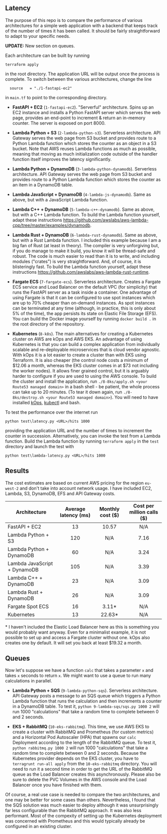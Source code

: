 ## Latency

The purpose of this repo is to compare the performance of various architectures for a simple web application with a backend that keeps track of the number of times it has been called. It should be fairly straightforward to adapt to your specific needs.

**UPDATE:** New section on queues.

Each architecture can be built by running
```
terraform apply
```
in the root directory. The application URL will be output once the process is complete. To switch between the various architectures, change the line
```
  source   = "./1-fastapi-ec2"
```
in `main.tf` to point to the corresponding directory.

* **FastAPI + EC2** (`1-fastapi-ec2`). "Serverful" architecture. Spins up an EC2 instance and installs a Python FastAPI server which serves the web page, provides an end-point to increment & return an in-memory counter. The server is exposed on port 8000.

* **Lambda Python + S3** (`2-lambda-python-s3`). Serverless architecture. API Gateway serves the web page from S3 bucket and provides route to a Python Lambda function which stores the counter as an object in a S3 bucket. Note that AWS reuses Lambda functions as much as possible, meaning that moving as much initialization code outside of the handler function itself improves the latency significantly.

* **Lambda Python + DynamoDB** (`3-lambda-python-dynamodb`). Serverless architecture. API Gateway serves the web page from S3 bucket and provides route to a Python Lambda function which stores the counter as an item in a DynamoDB table.

* **Lambda JavaScript + DynamoDB** (`4-lambda-js-dynamodb`). Same as above, but with a JavaScript Lambda function.

* **Lambda C++ + DynamoDB** (`5-lambda-c++-dynamodb`). Same as above, but with a C++ Lambda function. To build the Lambda function yourself, adapt these instructions https://github.com/awslabs/aws-lambda-cpp/tree/master/examples/dynamodb.

* **Lambda Rust + DynamoDB** (`6-lambda-rust-dynamodb`). Same as above, but with a Rust Lambda function. I included this example because I am a big fan of Rust (at least in theory). The compiler is very unforgiving but, if you do manage to make it build, you know it will be thread-safe and robust. The code is much easier to read than it is to write, and including modules ("crates") is very straightforward. And, of course, it is blisteringly fast. To build the Lambda function yourself, adapt these instructions https://github.com/awslabs/aws-lambda-rust-runtime.

* **Fargate ECS** (`7-fargate-ecs`). Serverless architecture. Creates a Fargate ECS service and Load Balancer on the default VPC (for simplicity) that runs the FastAPI server as a task inside a container. One advantage of using Fargate is that it can be configured to use spot instances which are up to 70% cheaper than on-demand instances. As spot instances can be terminated at any time (although, in practice, this is only about 5% of the time), the app persists its state on Elastic File Storage (EFS). You can build the Docker image yourself by running `docker build .` in the root directory of the repository.

* **Kubernetes** (`8-k8s`). The main alternatives for creating a Kubernetes cluster on AWS are kOps and AWS EKS. An advantage of using Kubernetes is that you can build a complex application from individually scalable and re-deployable microservices that is cloud vendor agnostic. With kOps it is a lot easier to create a cluster than with EKS using Terraform. It is also cheaper (the control node costs a minimum of $12.06 a month, whereas the EKS cluster comes in at $73 not including the worker nodes). It allows finer grained control, but it is arguably harder to configure if you are used to using the AWS console. To build the cluster and install the application, run `./8-8ks/apply.sh <your Route53 managed domain>` in a bash shell - be patient, the whole process can take up to 20 minutes. (To tear it down again, run `./8-8ks/destroy.sh <your Route53 managed domain>`). You will need to have installed [kOps](https://kops.sigs.k8s.io/getting_started/install/), [kubectl](https://kubernetes.io/docs/tasks/tools/) and bash.

To test the performance over the internet run
```
python test\latency.py <URL>/hits 1000
```
providing the application URL and the number of times to increment the counter in succession. Alternatively, you can invoke the test from a Lambda function. Build the Lambda function by running `terraform apply` in the `test` directory and launch the test with
```
python test\lambda-latency.py <URL>/hits 1000
```

## Results

The cost estimates are based on current AWS pricing for the region `eu-west-2` and don't take into account network usage. I have included EC2, Lambda, S3, DynamoDB, EFS and API Gateway costs.

| Architecture                 | Average latency (ms) | Monthly cost ($) | Cost per million calls ($) |
|------------------------------|:--------------------:|:----------------:|:--------------------------:|
| FastAPI + EC2                | 13                   | 10.57            | N/A                        |
| Lambda Python + S3           | 120                  | N/A              | 7.16                       |
| Lambda Python + DynamoDB     | 60                   | N/A              | 3.24                       |
| Lambda JavaScript + DynamoDB | 105                  | N/A              | 3.39                       |
| Lambda C++ + DynamoDB        | 23                   | N/A              | 3.09                       |
| Lambda Rust + DynamoDB       | 26                   | N/A              | 3.09                       |
| Fargate Spot ECS             | 16                   | 3.11\*           | N/A                        |
| Kubernetes                   | 13                   | 22.63\*          | N/A                        |

\* I haven't included the Elastic Load Balancer here as this is something you would probably want anyway. Even for a minimalist example, it is not possible to set up and access a Fargate cluster without one. kOps also creates one by default. It will set you back at least $19.32 a month.

## Queues

Now let's suppose we have a function `calc` that takes a parameter `x` and takes `x` seconds to return `x`. We might want to use a queue to run many calculations in parallel.

* **Lambda Python + SQS** (`9-lambda-python-sqs`). Serverless architecture. API Gateway posts a message to an SQS queue which triggers a Python Lambda function that runs the calculation and then increments a counter in a DynamoDB table. To test it, `python 9-lambda-sqs/sqs.py 1000 2` will run 1000 "calculations" that take a random time to complete between 0 and 2 seconds.

* **EKS + RabbitMQ** (`10-eks-rabbitmq`). This time, we use AWS EKS to create a cluster with RabbitMQ and Prometheus (for custom metrics) and a Horizontal Pod Autoscaler (HPA) that spawns our `calc` Deployment according to the length of the RabbitMQ queue. To test it, `python rabbitmq.py 1000 2` will run 1000 "calculations" that take a random time to complete between 0 and 2 seconds. Because the Kubernetes provider depends on the EKS cluster, you have to `terragrunt run-all apply` from the `10-eks-rabbitmq` directory. You will need to run it a second time in order to get the URL of the RabbitMQ queue as the Load Balancer creates this asynchronously. Please also be sure to delete the PVC Volumes in the AWS console and the Load Balancer once you have finished with them.

Of course, a real use case is needed to compare the two architectures, and one may be better for some cases than others. Nevertheless, I found that the SQS solution was much easier to deploy although it was unsurprisingly far less configurable than the RabbitMQ approach. It was also less performant. Most of the compexity of setting up the Kubernetes deployment was concerned with Prometheus and this would typically already be configured in an existing cluster.
